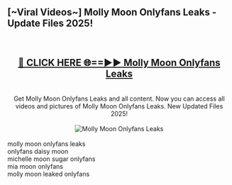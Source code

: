 <h2>[~Viral Videos~] Molly Moon Onlyfans Leaks - Update Files 2025!</h2>
<br>
<div align="center">
<h2><a href="https://betterlinks.top/A2PfLJ" rel="nofollow">🔴 CLICK HERE 🌐==►► Molly Moon Onlyfans Leaks</a></h2>
<br>
Get Molly Moon Onlyfans Leaks and all content. Now you can access all videos and pictures of Molly Moon Onlyfans Leaks. New Updated Files 2025!
<br>
<br>
<a href="https://betterlinks.top/A2PfLJ" rel="nofollow" data-target="animated-image.originalLink"><img src="https://i.ibb.co.com/WyWwxjT/player-gif2.gif" alt="Molly Moon Onlyfans Leaks" style="max-width: 100%; display: inline-block;" data-target="animated-image.originalImage"></a>
</div>
<br>
molly moon onlyfans leaks<br>
onlyfans daisy moon<br>
michelle moon sugar onlyfans<br>
mia moon onlyfans<br>
molly moon leaked onlyfans